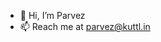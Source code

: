 - 👋 Hi, I’m Parvez
- 📫 Reach me at parvez@kuttl.in

<!---
parvezakhtar01/parvezakhtar01 is a ✨ special ✨ repository because its `README.md` (this file) appears on your GitHub profile.
You can click the Preview link to take a look at your changes.
--->
